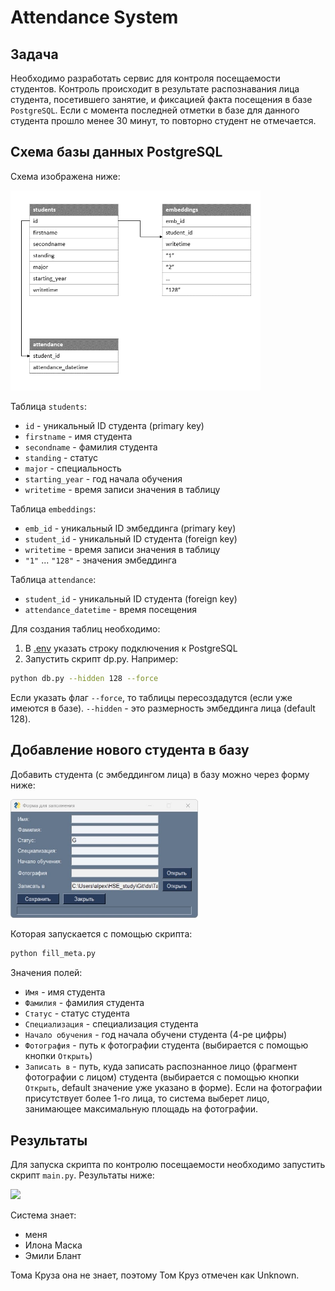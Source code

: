 # Attendance System

## Задача

Необходимо разработать сервис для контроля посещаемости студентов. Контроль происходит в результате распознавания лица студента, посетившего занятие, и фиксацией факта посещения в базе `PostgreSQL`. Если с момента последней отметки в базе для данного студента прошло менее 30 минут, то повторно студент не отмечается.

## Схема базы данных PostgreSQL

Схема изображена ниже:

<img src="db_schema.png" width=400></img>

Таблица `students`:
- `id` - уникальный ID студента (primary key)
- `firstname` - имя студента
- `secondname` - фамилия студента
- `standing` - статус
- `major` - специальность
- `starting_year` - год начала обучения
- `writetime` - время записи значения в таблицу

Таблица `embeddings`:
- `emb_id` - уникальный ID эмбеддинга (primary key)
- `student_id` - уникальный ID студента (foreign key)
- `writetime` - время записи значения в таблицу
- `"1"` ... `"128"` - значения эмбеддинга

Таблица `attendance`:
- `student_id` - уникальный ID студента (foreign key)
- `attendance_datetime` - время посещения

Для создания таблиц необходимо:
1. В [.env](.env) указать строку подключения к PostgreSQL
2. Запустить скрипт dp.py. Например:
```bash
python db.py --hidden 128 --force
```

Если указать флаг `--force`, то таблицы пересоздадутся (если уже имеются в базе). `--hidden` - это размерность эмбеддинга лица (default 128).

## Добавление нового студента в базу

Добавить студента (с эмбеддингом лица) в базу можно через форму ниже:

<img src="form.jpg" width=300></img>

Которая запускается с помощью скрипта:

```bash
python fill_meta.py
```

Значения полей:

- `Имя` - имя студента
- `Фамилия` - фамилия студента
- `Статус` - статус студента
- `Специализация` - специализация студента
- `Начало обучения` - год начала обучени студента (4-ре цифры)
- `Фотография` - путь к фотографии студента (выбирается с помощью кнопки `Открыть`)
- `Записать в` - путь, куда записать распознанное лицо (фрагмент фотографии с лицом) студента (выбирается с помощью кнопки `Открыть`, default значение уже указано в форме). Если на фотографии присутствует более 1-го лица, то система выберет лицо, занимающее максимальную площадь на фотографии.

## Результаты

Для запуска скрипта по контролю посещаемости необходимо запустить скрипт `main.py`. Результаты ниже:

<img src="output.gif"></img>

Система знает:
- меня
- Илона Маска
- Эмили Блант

Тома Круза она не знает, поэтому Том Круз отмечен как Unknown.